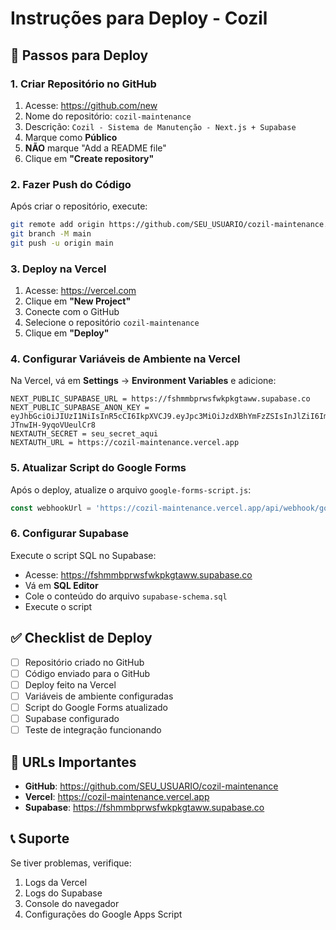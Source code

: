 # Instruções para Deploy - Cozil

## 🚀 Passos para Deploy

### 1. Criar Repositório no GitHub

1. Acesse: https://github.com/new
2. Nome do repositório: `cozil-maintenance`
3. Descrição: `Cozil - Sistema de Manutenção - Next.js + Supabase`
4. Marque como **Público**
5. **NÃO** marque "Add a README file"
6. Clique em **"Create repository"**

### 2. Fazer Push do Código

Após criar o repositório, execute:

```bash
git remote add origin https://github.com/SEU_USUARIO/cozil-maintenance.git
git branch -M main
git push -u origin main
```

### 3. Deploy na Vercel

1. Acesse: https://vercel.com
2. Clique em **"New Project"**
3. Conecte com o GitHub
4. Selecione o repositório `cozil-maintenance`
5. Clique em **"Deploy"**

### 4. Configurar Variáveis de Ambiente na Vercel

Na Vercel, vá em **Settings** → **Environment Variables** e adicione:

```
NEXT_PUBLIC_SUPABASE_URL = https://fshmmbprwsfwkpkgtaww.supabase.co
NEXT_PUBLIC_SUPABASE_ANON_KEY = eyJhbGciOiJIUzI1NiIsInR5cCI6IkpXVCJ9.eyJpc3MiOiJzdXBhYmFzZSIsInJlZiI6ImZzaG1tYnByd3Nmd2twa2d0YXd3Iiwicm9sZSI6ImFub24iLCJpYXQiOjE3NTk1NDIzOTYsImV4cCI6MjA3NTExODM5Nn0.atKM3zLSMJvlFkYOdWJuUbs-JTnwIH-9yqoVUeulCr8
NEXTAUTH_SECRET = seu_secret_aqui
NEXTAUTH_URL = https://cozil-maintenance.vercel.app
```

### 5. Atualizar Script do Google Forms

Após o deploy, atualize o arquivo `google-forms-script.js`:

```javascript
const webhookUrl = 'https://cozil-maintenance.vercel.app/api/webhook/google-forms';
```

### 6. Configurar Supabase

Execute o script SQL no Supabase:
- Acesse: https://fshmmbprwsfwkpkgtaww.supabase.co
- Vá em **SQL Editor**
- Cole o conteúdo do arquivo `supabase-schema.sql`
- Execute o script

## ✅ Checklist de Deploy

- [ ] Repositório criado no GitHub
- [ ] Código enviado para o GitHub
- [ ] Deploy feito na Vercel
- [ ] Variáveis de ambiente configuradas
- [ ] Script do Google Forms atualizado
- [ ] Supabase configurado
- [ ] Teste de integração funcionando

## 🔗 URLs Importantes

- **GitHub**: https://github.com/SEU_USUARIO/cozil-maintenance
- **Vercel**: https://cozil-maintenance.vercel.app
- **Supabase**: https://fshmmbprwsfwkpkgtaww.supabase.co

## 📞 Suporte

Se tiver problemas, verifique:
1. Logs da Vercel
2. Logs do Supabase
3. Console do navegador
4. Configurações do Google Apps Script
